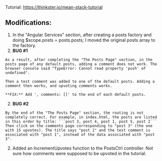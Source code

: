 Tutorial: https://thinkster.io/mean-stack-tutorial

## Modifications:

1. In the "Angular Services" section, after creating a posts factory and doing $scope.posts = posts.posts; I moved the original posts array to the factory.
  1. **BUG #1**

    As a result, after completing the "The Posts Page" section, in the posts page of any default posts, adding a comment does not work. The browser console said "TypeError: Cannot read property 'push' of undefined".

    Then a test comment was added to one of the default posts. Adding a comment then works, and upvoting comments works.

    **FIX:** Add ', comments: []' to the end of each default posts.

  2. **BUG #2**

    By the end of the "The Posts Page" section, the routing is not completely correct. For example, in index.html, the posts are listed in this order by title: ```post 3, post 4, post 1, post 5, post 2``` Then click on the comments page corresponding to "post 3" (the one with 15 upvotes). The title says "post 1" and the test comment is associated with "post 1", instead of the data associated with "post 3".

2. Added an IncrementUpvotes function to the PostsCtrl controller. Not sure how comments were supposed to be upvoted in the tutorial.

